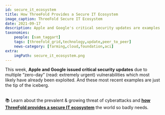 ```yaml
---
id: secure_it_ecosystem
title: How ThreeFold Provides a Secure IT Ecosystem
image_caption: ThreeFold Secure IT Ecosystem
date: 2021-09-17
description: Apple and Google's critical security updates are examples of why the world needs ThreeFold's secure IT ecosystem.
taxonomies:
    people: [sam_taggart]
    tags: [threefold_grid,technology,update,peer_to_peer]
    news-category: [farming,cloud,foundation,aci]
extra:
    imgPath: secure_it_ecosystem.png
---
```


This week, **Apple and Google issued critical security updates** due to multiple “zero-day” (read: extremely urgent) vulnerabilities which most likely have already been exploited. And these most recent examples are just the tip of the iceberg.
<br/>
<br/>

📚 Learn about the prevalent & growing threat of cyberattacks and **[how ThreeFold provides a secure IT ecosystem](https://forum.threefold.io/t/critical-security-updates-for-apple-and-google-underline-need-for-secure-it-ecosystem/1271)** the world so badly needs.